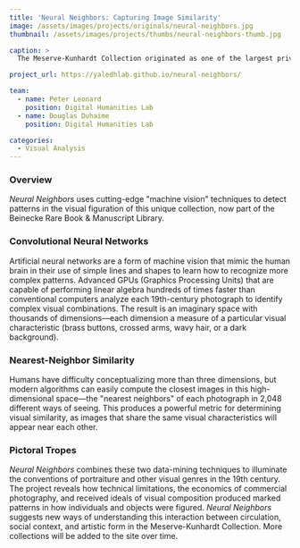 ```yaml
---
title: 'Neural Neighbors: Capturing Image Similarity'
image: /assets/images/projects/originals/neural-neighbors.jpg
thumbnail: /assets/images/projects/thumbs/neural-neighbors-thumb.jpg

caption: >
  The Meserve-Kunhardt Collection originated as one of the largest private collections of 19th-century photography. With over 73,000 items, the archive is a world-renowned record of America from the Civil War to the Gilded Age. 

project_url: https://yaledhlab.github.io/neural-neighbors/

team:
  - name: Peter Leonard
    position: Digital Humanities Lab
  - name: Douglas Duhaime
    position: Digital Humanities Lab

categories:
  - Visual Analysis
---
```


### Overview

*Neural Neighbors* uses cutting-edge "machine vision" techniques to detect patterns in the visual figuration of this unique collection, now part of the Beinecke Rare Book & Manuscript Library.

### Convolutional Neural Networks

Artificial neural networks are a form of machine vision that mimic the human brain in their use of simple lines and shapes to learn how to recognize more complex patterns. Advanced GPUs (Graphics Processing Units) that are capable of performing linear algebra hundreds of times faster than conventional computers analyze each 19th-century photograph to identify complex visual combinations. The result is an imaginary space with thousands of dimensions—each dimension a measure of a particular visual characteristic (brass buttons, crossed arms, wavy hair, or a dark background).

### Nearest-Neighbor Similarity

Humans have difficulty conceptualizing more than three dimensions, but modern algorithms can easily compute the closest images in this high-dimensional space—the "nearest neighbors" of each photograph in 2,048 different ways of seeing. This produces a powerful metric for determining visual similarity, as images that share the same visual characteristics will appear near each other.

### Pictoral Tropes

*Neural Neighbors* combines these two data-mining techniques to illuminate the conventions of portraiture and other visual genres in the 19th century. The project reveals how technical limitations, the economics of commercial photography, and received ideals of visual composition produced marked patterns in how individuals and objects were figured. *Neural Neighbors* suggests new ways of understanding this interaction between circulation, social context, and artistic form in the Meserve-Kunhardt Collection. More collections will be added to the site over time.
